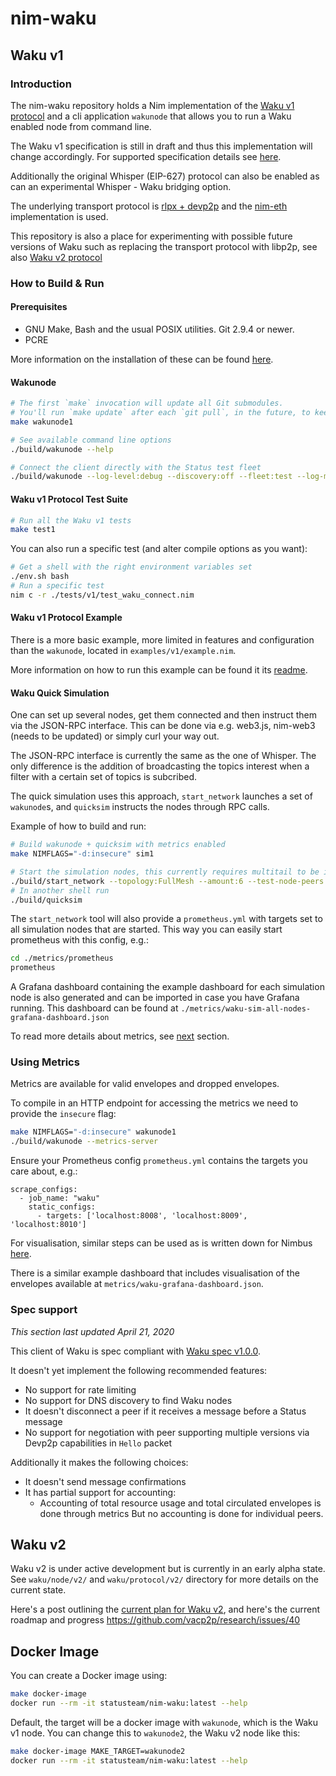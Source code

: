 # nim-waku
## Waku v1
### Introduction
The nim-waku repository holds a Nim implementation of the [Waku v1 protocol](https://specs.vac.dev/waku/waku.html) and a cli application `wakunode` that allows you to run a Waku enabled node from command line.

The Waku v1 specification is still in draft and thus this implementation will
change accordingly. For supported specification details see [here](#spec-support).

Additionally the original Whisper (EIP-627) protocol can also be enabled as can
an experimental Whisper - Waku bridging option.

The underlying transport protocol is [rlpx + devp2p](https://github.com/ethereum/devp2p/blob/master/rlpx.md) and the [nim-eth](https://github.com/status-im/nim-eth) implementation is used.

This repository is also a place for experimenting with possible future versions
of Waku such as replacing the transport protocol with libp2p, see also [Waku v2 protocol](#waku-v2)

### How to Build & Run

#### Prerequisites

* GNU Make, Bash and the usual POSIX utilities. Git 2.9.4 or newer.
* PCRE

More information on the installation of these can be found [here](https://github.com/status-im/nimbus#prerequisites).

#### Wakunode

```bash
# The first `make` invocation will update all Git submodules.
# You'll run `make update` after each `git pull`, in the future, to keep those submodules up to date.
make wakunode1

# See available command line options
./build/wakunode --help

# Connect the client directly with the Status test fleet
./build/wakunode --log-level:debug --discovery:off --fleet:test --log-metrics
```

#### Waku v1 Protocol Test Suite

```bash
# Run all the Waku v1 tests
make test1
```

You can also run a specific test (and alter compile options as you want):
```bash
# Get a shell with the right environment variables set
./env.sh bash
# Run a specific test
nim c -r ./tests/v1/test_waku_connect.nim
```

#### Waku v1 Protocol Example
There is a more basic example, more limited in features and configuration than
the `wakunode`, located in `examples/v1/example.nim`.

More information on how to run this example can be found it its
[readme](examples/v1/README.md).

#### Waku Quick Simulation
One can set up several nodes, get them connected and then instruct them via the
JSON-RPC interface. This can be done via e.g. web3.js, nim-web3 (needs to be
updated) or simply curl your way out.

The JSON-RPC interface is currently the same as the one of Whisper. The only
difference is the addition of broadcasting the topics interest when a filter
with a certain set of topics is subcribed.

The quick simulation uses this approach, `start_network` launches a set of
`wakunode`s, and `quicksim` instructs the nodes through RPC calls.

Example of how to build and run:
```bash
# Build wakunode + quicksim with metrics enabled
make NIMFLAGS="-d:insecure" sim1

# Start the simulation nodes, this currently requires multitail to be installed
./build/start_network --topology:FullMesh --amount:6 --test-node-peers:2
# In another shell run
./build/quicksim
```

The `start_network` tool will also provide a `prometheus.yml` with targets
set to all simulation nodes that are started. This way you can easily start
prometheus with this config, e.g.:

```bash
cd ./metrics/prometheus
prometheus
```

A Grafana dashboard containing the example dashboard for each simulation node
is also generated and can be imported in case you have Grafana running.
This dashboard can be found at `./metrics/waku-sim-all-nodes-grafana-dashboard.json`

To read more details about metrics, see [next](#using-metrics) section.

### Using Metrics

Metrics are available for valid envelopes and dropped envelopes.

To compile in an HTTP endpoint for accessing the metrics we need to provide the
`insecure` flag:
```bash
make NIMFLAGS="-d:insecure" wakunode1
./build/wakunode --metrics-server
```

Ensure your Prometheus config `prometheus.yml` contains the targets you care about, e.g.:

```
scrape_configs:
  - job_name: "waku"
    static_configs:
      - targets: ['localhost:8008', 'localhost:8009', 'localhost:8010']
```

For visualisation, similar steps can be used as is written down for Nimbus
[here](https://github.com/status-im/nimbus#metric-visualisation).

There is a similar example dashboard that includes visualisation of the
envelopes available at `metrics/waku-grafana-dashboard.json`.

### Spec support

*This section last updated April 21, 2020*

This client of Waku is spec compliant with [Waku spec v1.0.0](https://specs.vac.dev/waku/waku.html).

It doesn't yet implement the following recommended features:
- No support for rate limiting
- No support for DNS discovery to find Waku nodes
- It doesn't disconnect a peer if it receives a message before a Status message
- No support for negotiation with peer supporting multiple versions via Devp2p capabilities in `Hello` packet

Additionally it makes the following choices:
- It doesn't send message confirmations
- It has partial support for accounting:
  - Accounting of total resource usage and total circulated envelopes is done through metrics But no accounting is done for individual peers.

## Waku v2

Waku v2 is under active development but is currently in an early alpha state.
See `waku/node/v2/` and `waku/protocol/v2/` directory for more details on the current
state.

Here's a post outlining the [current plan for Waku
v2](https://vac.dev/waku-v2-plan), and here's the current roadmap and progress
https://github.com/vacp2p/research/issues/40

## Docker Image
You can create a Docker image using:
```bash
make docker-image
docker run --rm -it statusteam/nim-waku:latest --help
```

Default, the target will be a docker image with `wakunode`, which is the Waku v1 node.
You can change this to `wakunode2`, the Waku v2 node like this:
```bash
make docker-image MAKE_TARGET=wakunode2
docker run --rm -it statusteam/nim-waku:latest --help
```
